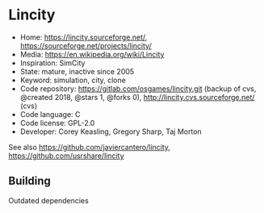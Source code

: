 # Lincity

- Home: https://lincity.sourceforge.net/, https://sourceforge.net/projects/lincity/
- Media: https://en.wikipedia.org/wiki/Lincity
- Inspiration: SimCity
- State: mature, inactive since 2005
- Keyword: simulation, city, clone
- Code repository: https://gitlab.com/osgames/lincity.git (backup of cvs, @created 2018, @stars 1, @forks 0), http://lincity.cvs.sourceforge.net/ (cvs)
- Code language: C
- Code license: GPL-2.0
- Developer: Corey Keasling, Gregory Sharp, Taj Morton

See also https://github.com/javiercantero/lincity, https://github.com/usrshare/lincity

## Building

Outdated dependencies